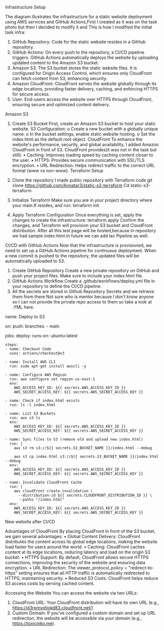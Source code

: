 Infrastructure Setup
 
The diagram illustrates the infrastructure for a static website deployment using AWS services and GitHub Actions,First I created as it was on the task photo but then I decided to modify it and This is how I modified the initial task infra:
1.	GitHub Repository: Code for the static website resides in a GitHub repository.
2.	GitHub Actions: On every push to the repository, a CI/CD pipeline triggers. GitHub Actions automatically deploys the website by uploading updated content to the Amazon S3 bucket.
3.	Amazon S3: The S3 bucket stores the static website files. It is configured for Origin Access Control, which ensures only CloudFront can fetch content from S3, enhancing security.
4.	Amazon CloudFront: CloudFront serves the website globally through its edge locations, providing faster delivery, caching, and enforcing HTTPS for secure access.
5.	User: End-users access the website over HTTPS through CloudFront, ensuring secure and optimized content delivery.

Amazon S3
1.	Create S3 Bucket
First, create an Amazon S3 bucket to host your static website. 
S3 Configuration:
o	Create a new bucket with a globally unique name.
o	In the bucket settings, enable static website hosting.
o	Set the index.html as the default root object.
CloudFront
To enhance the website's performance, security, and global availability, I added Amazon CloudFront in front of S3. CloudFront provides(it was not in the task but still):
•	Caching: Improves loading speed by caching content closer to the user.
•	HTTPS: Provides secure communication with SSL/TLS encryption.
•	URL Redirection: Helps redirect traffic to the correct URL format (www vs non-www).
Terraform Setup
 
1.	Clone the repository
I made public repository with Terraform code
git clone https://github.com/Annatar3/static-s3-terraform
Cd static-s3-terraform
2.	Initialize Terraform
Make sure you are in your project directory where your main.tf resides, and run:
terraform init
3.	Apply Terraform Configuration
Once everything is set, apply the changes to create the infrastructure:
terraform apply
Confirm the changes, and Terraform will provision your S3 bucket and CloudFront distribution. After all this test page will be hosted,because in repository we had sample index.html.In future we can add Iac Pipeline as well.
 

CI/CD with GitHub Actions
Now that the infrastructure is provisioned, we need to set up a GitHub Actions pipeline for continuous deployment. When a new commit is pushed to the repository, the updated files will be automatically uploaded to S3.
1.	Create GitHub Repository
Create a new private repository on GitHub and push your project files. Make sure to include your index.html file.
2.	GitHub Actions Workflow
Create a .github/workflows/deploy.yml file in your repository to define the CI/CD pipeline.
3.	All the secrets are stored in Github Repository Secrets and we retrieve them from there
Not sure who is mentor because I don’t know anyone so I can not provide the private repo access to them so take a look at .YML here.


name: Deploy to S3

on:
  push:
    branches:
      - main

jobs:
  deploy:
    runs-on: ubuntu-latest

    steps:
    - name: Checkout Code
      uses: actions/checkout@v3

    - name: Install AWS CLI
      run: sudo apt-get install awscli -y

    - name: Configure AWS Region
      run: aws configure set region us-east-1
      env:
        AWS_ACCESS_KEY_ID: ${{ secrets.AWS_ACCESS_KEY_ID }}
        AWS_SECRET_ACCESS_KEY: ${{ secrets.AWS_SECRET_ACCESS_KEY }}

    - name: Check if index.html exists
      run: ls -l index.html

    - name: List S3 Buckets
      run: aws s3 ls
      env:
        AWS_ACCESS_KEY_ID: ${{ secrets.AWS_ACCESS_KEY_ID }}
        AWS_SECRET_ACCESS_KEY: ${{ secrets.AWS_SECRET_ACCESS_KEY }}

    - name: Sync files to S3 (remove old and upload new index.html)
      run: |
        aws s3 rm s3://${{ secrets.S3_BUCKET_NAME }}/index.html --debug
        
        aws s3 cp index.html s3://${{ secrets.S3_BUCKET_NAME }}/index.html --debug
      env:
        AWS_ACCESS_KEY_ID: ${{ secrets.AWS_ACCESS_KEY_ID }}
        AWS_SECRET_ACCESS_KEY: ${{ secrets.AWS_SECRET_ACCESS_KEY }}

    - name: Invalidate CloudFront Cache
      run: |
        aws cloudfront create-invalidation \
          --distribution-id ${{ secrets.CLOUDFRONT_DISTRIBUTION_ID }} \
          --paths "/index.html"
      env:
        AWS_ACCESS_KEY_ID: ${{ secrets.AWS_ACCESS_KEY_ID }}
        AWS_SECRET_ACCESS_KEY: ${{ secrets.AWS_SECRET_ACCESS_KEY }}
 
New website after CI/CD
 
Advantages of CloudFront
By placing CloudFront in front of the S3 bucket, we gain several advantages:
•	Global Content Delivery: CloudFront distributes the content across its global edge locations, making the website load faster for users around the world.
•	Caching: CloudFront caches content at its edge locations, reducing latency and load on the origin S3 bucket.
•	HTTPS Support: By default, CloudFront allows secure HTTPS connections, improving the security of the website and ensuring data encryption.
•	URL Redirection: The viewer_protocol_policy = "redirect-to-https" setting ensures that all HTTP traffic is automatically redirected to HTTPS, maintaining security.
•	Reduced S3 Costs: CloudFront helps reduce S3 access costs by serving cached content.

Accessing the Website
You can access the website via two URLs:
1.	CloudFront URL: Your CloudFront distribution will have its own URL (e.g., https://d3rpmvqtiokd83.cloudfront.net/)
2.	Custom Domain: If you've configured a custom domain and set up URL redirection, the website will be accessible via your domain (e.g., https://toxicniko.me).


